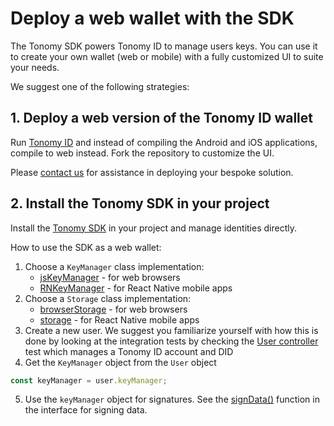 # Deploy a web wallet with the SDK

The Tonomy SDK powers Tonomy ID to manage users keys. You can use it to create your own wallet (web or mobile) with a fully customized UI to suite your needs.

We suggest one of the following strategies:

## 1. Deploy a web version of the Tonomy ID wallet

Run [Tonomy ID](https://github.com/Tonomy-Foundation/Tonomy-ID/tree/master) and instead of compiling the Android and iOS applications, compile to web instead. Fork the repository to customize the UI.

Please [contact us](https://pangea.web4.world/contact-us) for assistance in deploying your bespoke solution.

## 2. Install the Tonomy SDK in your project

Install the [Tonomy SDK](https://github.com/Tonomy-Foundation/Tonomy-ID-SDK/tree/master) in your project and manage identities directly.

How to use the SDK as a web wallet:

1. Choose a `KeyManager` class implementation:
   * [jsKeyManager](https://github.com/Tonomy-Foundation/Tonomy-ID-SDK/blob/master/src/sdk/storage/jsKeyManager.ts) - for web browsers
   * [RNKeyManager](https://github.com/Tonomy-Foundation/Tonomy-ID/blob/master/src/utils/RNKeyManager.ts) - for React Native mobile apps
2. Choose a `Storage` class implementation:
   * [browserStorage](https://github.com/Tonomy-Foundation/Tonomy-ID-SDK/blob/master/src/sdk/storage/browserStorage.ts) - for web browsers
   * [storage](https://github.com/Tonomy-Foundation/Tonomy-ID/blob/master/src/utils/storage.ts) - for React Native mobile apps
3. Create a new user. We suggest you familiarize yourself with how this is done by looking at the integration tests by checking the [User controller](https://github.com/Tonomy-Foundation/Tonomy-ID-SDK/blob/master/test/helpers/user.ts) test which manages a Tonomy ID account and DID
4. Get the `KeyManager` object from the `User` object

```ts
const keyManager = user.keyManager;
```

5. Use the `keyManager` object for signatures. See the [signData()](https://github.com/Tonomy-Foundation/Tonomy-ID-SDK/blob/master/src/sdk/storage/keymanager.ts) function in the interface for signing data.

